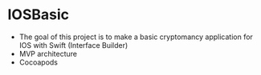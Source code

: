 # IOSBasic

- The goal of this project is to make a basic cryptomancy application for IOS with Swift (Interface Builder)
- MVP architecture
- Cocoapods

